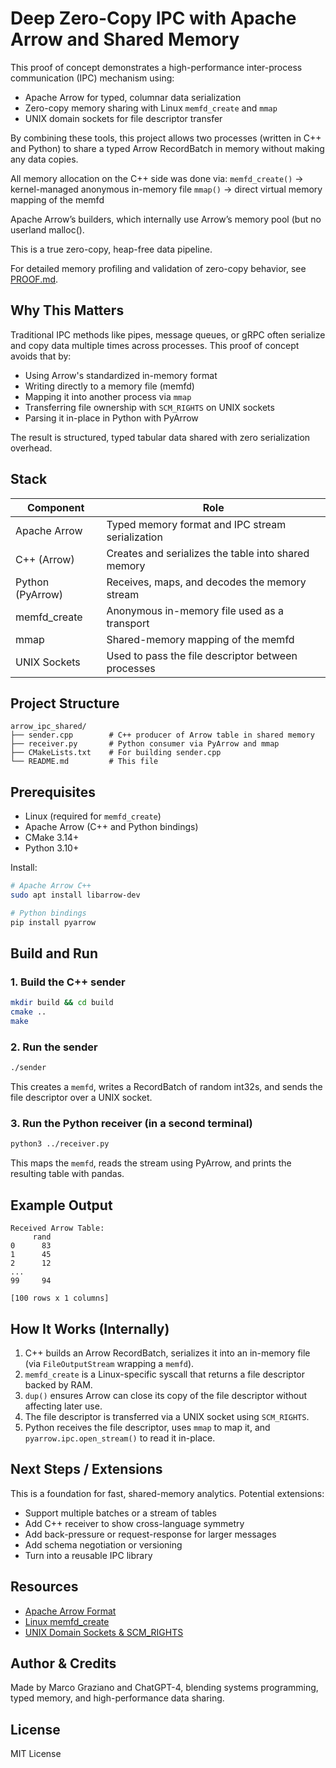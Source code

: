 # Deep Zero-Copy IPC with Apache Arrow and Shared Memory

This proof of concept demonstrates a high-performance inter-process communication (IPC) mechanism using:

- Apache Arrow for typed, columnar data serialization
- Zero-copy memory sharing with Linux `memfd_create` and `mmap`
- UNIX domain sockets for file descriptor transfer

By combining these tools, this project allows two processes (written in C++ and Python) to share a typed Arrow RecordBatch in memory without making any data copies.


All memory allocation on the C++ side was done via:
`memfd_create()` → kernel-managed anonymous in-memory file
`mmap()` → direct virtual memory mapping of the memfd

Apache Arrow’s builders, which internally use Arrow’s memory pool (but no userland malloc().

This is a true zero-copy, heap-free data pipeline.

For detailed memory profiling and validation of zero-copy behavior, see [PROOF.md](PROOF.md).

## Why This Matters

Traditional IPC methods like pipes, message queues, or gRPC often serialize and copy data multiple times across processes. This proof of concept avoids that by:

- Using Arrow's standardized in-memory format  
- Writing directly to a memory file (memfd)  
- Mapping it into another process via `mmap`  
- Transferring file ownership with `SCM_RIGHTS` on UNIX sockets  
- Parsing it in-place in Python with PyArrow

The result is structured, typed tabular data shared with zero serialization overhead.

## Stack

| Component        | Role                                                  |
|------------------|-------------------------------------------------------|
| Apache Arrow     | Typed memory format and IPC stream serialization     |
| C++ (Arrow)      | Creates and serializes the table into shared memory  |
| Python (PyArrow) | Receives, maps, and decodes the memory stream        |
| memfd_create     | Anonymous in-memory file used as a transport         |
| mmap             | Shared-memory mapping of the memfd                   |
| UNIX Sockets     | Used to pass the file descriptor between processes   |

## Project Structure

```
arrow_ipc_shared/
├── sender.cpp        # C++ producer of Arrow table in shared memory
├── receiver.py       # Python consumer via PyArrow and mmap
├── CMakeLists.txt    # For building sender.cpp
└── README.md         # This file
```

## Prerequisites

- Linux (required for `memfd_create`)
- Apache Arrow (C++ and Python bindings)
- CMake 3.14+
- Python 3.10+

Install:

```bash
# Apache Arrow C++
sudo apt install libarrow-dev

# Python bindings
pip install pyarrow
```

## Build and Run

### 1. Build the C++ sender

```bash
mkdir build && cd build
cmake ..
make
```

### 2. Run the sender

```bash
./sender
```

This creates a `memfd`, writes a RecordBatch of random int32s, and sends the file descriptor over a UNIX socket.

### 3. Run the Python receiver (in a second terminal)

```bash
python3 ../receiver.py
```

This maps the `memfd`, reads the stream using PyArrow, and prints the resulting table with pandas.

## Example Output

```
Received Arrow Table:
     rand
0      83
1      45
2      12
...
99     94

[100 rows x 1 columns]
```

## How It Works (Internally)

1. C++ builds an Arrow RecordBatch, serializes it into an in-memory file (via `FileOutputStream` wrapping a `memfd`).
2. `memfd_create` is a Linux-specific syscall that returns a file descriptor backed by RAM.
3. `dup()` ensures Arrow can close its copy of the file descriptor without affecting later use.
4. The file descriptor is transferred via a UNIX socket using `SCM_RIGHTS`.
5. Python receives the file descriptor, uses `mmap` to map it, and `pyarrow.ipc.open_stream()` to read it in-place.

## Next Steps / Extensions

This is a foundation for fast, shared-memory analytics. Potential extensions:

- Support multiple batches or a stream of tables
- Add C++ receiver to show cross-language symmetry
- Add back-pressure or request-response for larger messages
- Add schema negotiation or versioning
- Turn into a reusable IPC library

## Resources

- [Apache Arrow Format](https://arrow.apache.org/docs/format/Columnar.html)
- [Linux memfd_create](https://man7.org/linux/man-pages/man2/memfd_create.2.html)
- [UNIX Domain Sockets & SCM_RIGHTS](https://man7.org/linux/man-pages/man7/unix.7.html)

## Author & Credits

Made by Marco Graziano and ChatGPT-4, blending systems programming, typed memory, and high-performance data sharing.

## License

MIT License

